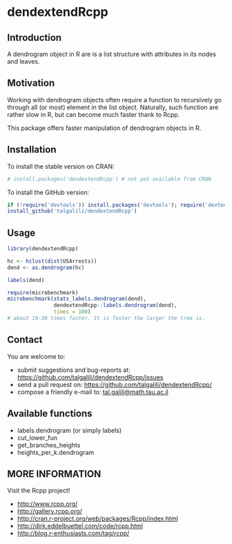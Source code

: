 # dendextendRcpp

## Introduction

A dendrogram object in R are is a list structure with attributes in its
nodes and leaves. 

## Motivation

Working with dendrogram objects often require a function
to recursively go through all (or most) element in the list object.
Naturally, such function are rather slow in R, but can become much faster
thank to Rcpp.

This package offers faster manipulation of dendrogram objects in
R. 

## Installation

To install the stable version on CRAN:

```r
# install.packages('dendextendRcpp') # not yet available from CRAN
```

To install the GitHub version:

```r
if (!require('devtools')) install.packages('devtools'); require('devtools')
install_github('talgalili/dendextendRcpp')
```

## Usage

```r
library(dendextendRcpp)

hc <- hclust(dist(USArrests))
dend <- as.dendrogram(hc)

labels(dend)

require(microbenchmark)
microbenchmark(stats_labels.dendrogram(dend),
               dendextendRcpp::labels.dendrogram(dend),
               times = 100)
# about 10-30 times faster. It is faster the larger the tree is.

```

## Contact

You are welcome to:

* submit suggestions and bug-reports at: <https://github.com/talgalili/dendextendRcpp/issues>
* send a pull request on: <https://github.com/talgalili/dendextendRcpp/>
* compose a friendly e-mail to: <tal.galili@math.tau.ac.il>


## Available functions

* labels.dendrogram (or simply labels)
* cut_lower_fun
* get_branches_heights
* heights_per_k.dendrogram


## MORE INFORMATION

Visit the Rcpp project!

* http://www.rcpp.org/
* http://gallery.rcpp.org/
* http://cran.r-project.org/web/packages/Rcpp/index.html
* http://dirk.eddelbuettel.com/code/rcpp.html
* http://blog.r-enthusiasts.com/tag/rcpp/ 

